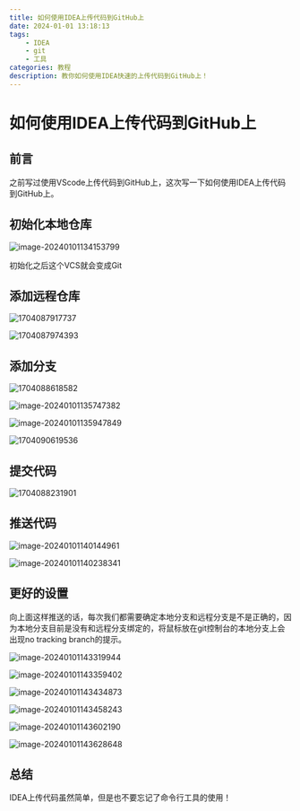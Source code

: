 ```yaml
---
title: 如何使用IDEA上传代码到GitHub上
date: 2024-01-01 13:18:13
tags:
    - IDEA
    - git
    - 工具
categories: 教程
description: 教你如何使用IDEA快速的上传代码到GitHub上！
---
```


# 如何使用IDEA上传代码到GitHub上

## 前言

之前写过使用VScode上传代码到GitHub上，这次写一下如何使用IDEA上传代码到GitHub上。

## 初始化本地仓库

![image-20240101134153799](https://pic.xiangcaiblog.top/images/2024/01/01/202401011341866.png)

初始化之后这个VCS就会变成Git

## 添加远程仓库

![1704087917737](https://pic.xiangcaiblog.top/images/2024/01/01/202401011345301.png)

![1704087974393](https://pic.xiangcaiblog.top/images/2024/01/01/202401011346187.png)

## 添加分支

![1704088618582](https://pic.xiangcaiblog.top/images/2024/01/01/202401011357804.png)

![image-20240101135747382](https://pic.xiangcaiblog.top/images/2024/01/01/202401011357402.png)

![image-20240101135947849](https://pic.xiangcaiblog.top/images/2024/01/01/202401011359918.png)

![1704090619536](https://pic.xiangcaiblog.top/images/2024/01/01/202401011430276.png)

## 提交代码

![1704088231901](https://pic.xiangcaiblog.top/images/2024/01/01/202401011350811.png)

## 推送代码

![image-20240101140144961](https://pic.xiangcaiblog.top/images/2024/01/01/202401011401984.png)

![image-20240101140238341](https://pic.xiangcaiblog.top/images/2024/01/01/202401011402380.png)

## 更好的设置

向上面这样推送的话，每次我们都需要确定本地分支和远程分支是不是正确的，因为本地分支目前是没有和远程分支绑定的，将鼠标放在git控制台的本地分支上会出现no tracking branch的提示。

![image-20240101143319944](https://pic.xiangcaiblog.top/images/2024/01/01/202401011433027.png)

![image-20240101143359402](https://pic.xiangcaiblog.top/images/2024/01/01/202401011433449.png)

![image-20240101143434873](https://pic.xiangcaiblog.top/images/2024/01/01/202401011434899.png)

![image-20240101143458243](https://pic.xiangcaiblog.top/images/2024/01/01/202401011434303.png)

![image-20240101143602190](https://pic.xiangcaiblog.top/images/2024/01/01/202401011436216.png)

![image-20240101143628648](https://pic.xiangcaiblog.top/images/2024/01/01/202401011436729.png)

## 总结

IDEA上传代码虽然简单，但是也不要忘记了命令行工具的使用！


